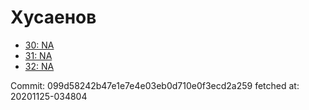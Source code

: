 # Хусаенов
- [30: NA](30.md)
- [31: NA](31.md)
- [32: NA](32.md)

Commit: 099d58242b47e1e7e4e03eb0d710e0f3ecd2a259
 fetched at: 20201125-034804
